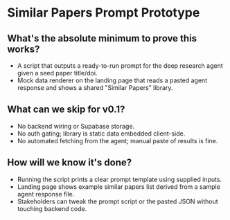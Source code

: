 # Similar Papers Prompt Prototype

## What's the absolute minimum to prove this works?
- A script that outputs a ready-to-run prompt for the deep research agent given a seed paper title/doi.
- Mock data renderer on the landing page that reads a pasted agent response and shows a shared "Similar Papers" library.

## What can we skip for v0.1?
- No backend wiring or Supabase storage.
- No auth gating; library is static data embedded client-side.
- No automated fetching from the agent; manual paste of results is fine.

## How will we know it's done?
- Running the script prints a clear prompt template using supplied inputs.
- Landing page shows example similar papers list derived from a sample agent response file.
- Stakeholders can tweak the prompt script or the pasted JSON without touching backend code.
